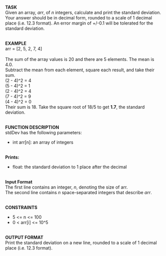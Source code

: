 <b>TASK</b><br />
Given an array, <i>arr</i>, of <i>n</i> integers, calculate and print the standard deviation. Your answer should be in decimal form, rounded to a scale of 1 decimal place (i.e. 12.3 format). An error margin of +/-0.1 will be tolerated for the standard deviation.<br /><br />

<b>EXAMPLE</b><br />
arr = [2, 5, 2, 7, 4]<br /><br />
The sum of the array values is 20 and there are 5 elements. The mean is 4.0.<br />
Subtract the mean from each element, square each result, and take their sum.<br />
(2 - 4)^2 = 4<br />
(5 - 4)^2 = 1<br />
(2 - 4)^2 = 4<br />
(7 - 4)^2 = 9<br />
(4 - 4)^2 = 0<br />
Their sum is 18. Take the square root of 18/5 to get <b>1.7</b>, the standard deviation.<br /><br />

<b>FUNCTION DESCRIPTION</b><br />
stdDev has the following parameters:<br />
- int arr[n]: an array of integers<br /><br />

<b>Prints:</b><br />
- float: the standard deviation to 1 place after the decimal<br /><br />

<b>Input Format</b><br />
The first line contains an integer, <i>n</i>, denoting the size of arr.<br />
The second line contains <i>n</i> space-separated integers that describe <i>arr</i>.<br /><br />

<b>CONSTRAINTS</b><br />
- 5 <= n <= 100<br />
- 0 < arr[i] <= 10^5<br /><br />

<b>OUTPUT FORMAT</b><br />
Print the standard deviation on a new line, rounded to a scale of 1 decimal place (i.e. 12.3 format).<br />
